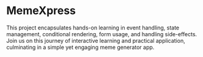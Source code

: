# MemeXpress
This project encapsulates hands-on learning in event handling, state management, conditional rendering, form usage, and handling side-effects. Join us on this journey of interactive learning and practical application, culminating in a simple yet engaging meme generator app.
